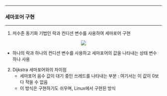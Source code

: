 -----
### 세마포어 구현
-----
1. 저수준 동기화 기법인 락과 컨디션 변수를 사용하여 세마포어 구현
<div align="center">
<img src="https://github.com/user-attachments/assets/1ba15b00-12d2-45f1-88bc-280dfb23f858">
</div>

  - 하나의 락과 하나의 컨디션 변수를 사용하고 세마포어의 값을 나타내는 상태 변수 하나 사용

2. Dijkstra 세마포어와의 차이점
   - 세마포어 음수 값이 대기 중인 쓰레드를 나타내는 부분 : 여기서는 이 값이 0보다 작을 수 없음
   - 이 방식은 구현하기도 쉬우며, Linux에서 구현된 방식
